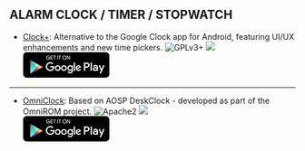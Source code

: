 <!--
    Copyright (C)  2016 PRIMOKORN.
    Permission is granted to copy, distribute and/or modify this document
    under the terms of the GNU Free Documentation License, Version 1.3
    or any later version published by the Free Software Foundation;
    with no Invariant Sections, no Front-Cover Texts, and no Back-Cover Texts.
    A copy of the license is included in the section entitled "GNU
    Free Documentation License".
-->
## ALARM CLOCK / TIMER / STOPWATCH

* [Clock+](https://play.google.com/store/apps/details?id=com.philliphsu.clock2): Alternative to the Google Clock app for Android, featuring UI/UX enhancements and new time pickers.
![GPLv3+](https://img.shields.io/badge/License-GPLv3+-brightgreen.svg?style=flat-square)
[![](https://img.shields.io/badge/Source-Github-lightgrey.svg?style=flat-square)](http://v.ht/HXbd)  
[![](Pictures/Google_Play.png)](https://play.google.com/store/apps/details?id=com.philliphsu.clock2)

***

* [OmniClock](http://v.ht/cybP): Based on AOSP DeskClock - developed as part of the OmniROM project.
![Apache2](https://img.shields.io/badge/License-Apache%202.0-yellowgreen.svg?style=flat-square)
[![](https://img.shields.io/badge/Source-Github-lightgrey.svg?style=flat-square)](https://github.com/maxwen/android_packages_apps_OmniClock)  
[![](Pictures/Google_Play.png)](https://play.google.com/store/apps/details?id=com.maxwen.deskclock)